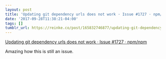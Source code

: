 ```yaml
---
layout: post
title: 'Updating git dependency urls does not work · Issue #1727 · npm/npm'
date: '2017-09-28T11:38:21-04:00'
tags: []
tumblr_url: https://reinke.co/post/165832746877/updating-git-dependency-urls-does-not-work-issue
---
```

[Updating git dependency urls does not work · Issue #1727 · npm/npm](https://github.com/npm/npm/issues/1727)  

Amazing how this is still an issue.

